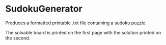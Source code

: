 # SudokuGenerator

Produces a formatted printable .txt file containing a sudoku puzzle.

The solvable board is printed on the first page with the solution printed on the second.
